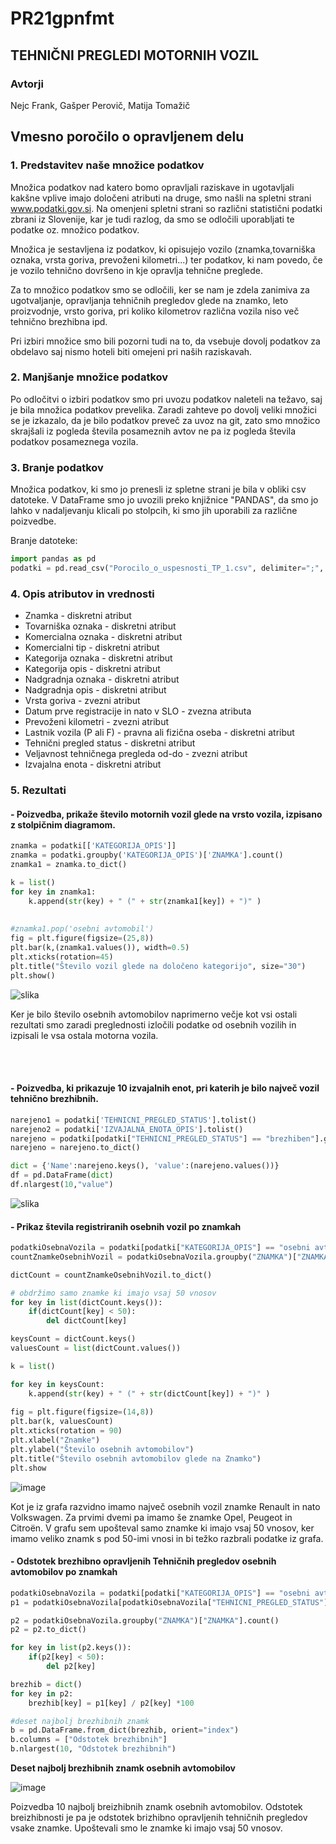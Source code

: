 # PR21gpnfmt #

## TEHNIČNI PREGLEDI MOTORNIH VOZIL

### Avtorji ###
Nejc Frank, Gašper Perovič, Matija Tomažič

## Vmesno poročilo o opravljenem delu 


### 1. Predstavitev naše množice podatkov

Množica podatkov nad katero bomo opravljali raziskave in ugotavljali kakšne vplive imajo določeni atributi na druge, smo našli na spletni strani www.podatki.gov.si. Na omenjeni spletni strani so različni statistični podatki zbrani iz Slovenije, kar je tudi razlog, da smo se odločili uporabljati te podatke oz. množico podatkov.

Množica je sestavljena iz podatkov, ki opisujejo vozilo (znamka,tovarniška oznaka, vrsta goriva, prevoženi kilometri...) ter podatkov, ki nam povedo, če je vozilo tehnično dovršeno in kje opravlja tehnične preglede.

Za to množico podatkov smo se odločili, ker se nam je zdela zanimiva za ugotvaljanje, opravljanja tehničnih pregledov glede na znamko, leto proizvodnje, vrsto goriva, pri koliko kilometrov različna vozila niso več tehnično brezhibna ipd.

Pri izbiri množice smo bili pozorni tudi na to, da vsebuje dovolj podatkov za obdelavo saj nismo hoteli biti omejeni pri naših raziskavah.


### 2. Manjšanje množice podatkov 

Po odločitvi o izbiri podatkov smo pri uvozu podatkov naleteli na težavo, saj je bila množica podatkov prevelika. Zaradi zahteve po dovolj veliki množici se je izkazalo, da je bilo podatkov preveč za uvoz na git, zato smo množico skrajšali iz pogleda števila posameznih avtov ne pa iz pogleda števila podatkov posameznega vozila.


### 3. Branje podatkov

Množica podatkov, ki smo jo prenesli iz spletne strani je bila v obliki csv datoteke. V DataFrame smo jo uvozili preko knjižnice "PANDAS", da smo jo lahko v nadaljevanju klicali po stolpcih, ki smo jih uporabili za različne poizvedbe.

Branje datoteke:

```python
import pandas as pd 
podatki = pd.read_csv("Porocilo_o_uspesnosti_TP_1.csv", delimiter=";", low_memory=False)
```


### 4. Opis atributov in vrednosti

- Znamka - diskretni atribut
- Tovarniška oznaka - diskretni atribut
- Komercialna oznaka - diskretni atribut
- Komercialni tip - diskretni atribut
- Kategorija oznaka - diskretni atribut
- Kategorija opis - diskretni atribut
- Nadgradnja oznaka - diskretni atribut
- Nadgradnja opis - diskretni atribut
- Vrsta goriva - zvezni atribut
- Datum prve registracije in nato v SLO - zvezna atributa
- Prevoženi kilometri - zvezni atribut
- Lastnik vozila (P ali F) - pravna ali fizična oseba - diskretni atribut
- Tehnični pregled status - diskretni atribut
- Veljavnost tehničnega pregleda od-do - zvezni atribut
- Izvajalna enota - diskretni atribut


### 5. Rezultati

#### - Poizvedba, prikaže število motornih vozil glede na vrsto vozila, izpisano z stolpičnim diagramom. 

```python
znamka = podatki[['KATEGORIJA_OPIS']]
znamka = podatki.groupby('KATEGORIJA_OPIS')['ZNAMKA'].count()
znamka1 = znamka.to_dict()

k = list()
for key in znamka1:
    k.append(str(key) + " (" + str(znamka1[key]) + ")" )
    
    
#znamka1.pop('osebni avtomobil')
fig = plt.figure(figsize=(25,8))
plt.bar(k,(znamka1.values()), width=0.5)
plt.xticks(rotation=45)
plt.title("Število vozil glede na določeno kategorijo", size="30")
plt.show()
```

![slika](https://user-images.githubusercontent.com/100125468/163144125-0090c3c8-fb4c-4a5e-b449-75eaeafe186c.png)

Ker je bilo število osebnih avtomobilov naprimerno večje kot vsi ostali rezultati smo zaradi preglednosti izločili podatke od osebnih vozilih in izpisali le vsa ostala motorna vozila.

<br></br>
#### - Poizvedba, ki prikazuje 10 izvajalnih enot, pri katerih je bilo največ vozil tehnično brezhibnih.

```python
narejeno1 = podatki['TEHNICNI_PREGLED_STATUS'].tolist()
narejeno2 = podatki['IZVAJALNA_ENOTA_OPIS'].tolist()
narejeno = podatki[podatki["TEHNICNI_PREGLED_STATUS"] == "brezhiben"].groupby("IZVAJALNA_ENOTA_OPIS")["IZVAJALNA_ENOTA_OPIS"].count()
narejeno = narejeno.to_dict()

dict = {'Name':narejeno.keys(), 'value':(narejeno.values())}
df = pd.DataFrame(dict)
df.nlargest(10,"value")
```

![slika](https://user-images.githubusercontent.com/100125468/163145287-3d24863f-dd8d-4128-8ced-dff00f19e5b2.png)

#### - Prikaz števila registriranih osebnih vozil po znamkah

```python
podatkiOsebnaVozila = podatki[podatki["KATEGORIJA_OPIS"] == "osebni avtomobil"]
countZnamkeOsebnihVozil = podatkiOsebnaVozila.groupby("ZNAMKA")["ZNAMKA"].count()

dictCount = countZnamkeOsebnihVozil.to_dict()

# obdržimo samo znamke ki imajo vsaj 50 vnosov
for key in list(dictCount.keys()):
    if(dictCount[key] < 50):
        del dictCount[key]

keysCount = dictCount.keys()
valuesCount = list(dictCount.values())

k = list()

for key in keysCount:
    k.append(str(key) + " (" + str(dictCount[key]) + ")" )
    
fig = plt.figure(figsize=(14,8))
plt.bar(k, valuesCount)
plt.xticks(rotation = 90)
plt.xlabel("Znamke")
plt.ylabel("Število osebnih avtomobilov")
plt.title("Število osebnih avtomobilov glede na Znamko")
plt.show
```
![image](https://user-images.githubusercontent.com/64787664/163146822-6ecdb6b3-87fc-4f04-b17e-0b6d7cb3a3af.png)

Kot je iz grafa razvidno imamo največ osebnih vozil znamke Renault in nato Volkswagen. Za prvimi dvemi pa imamo še znamke Opel, Peugeot in Citroën. V grafu sem upošteval samo znamke ki imajo vsaj 50 vnosov, ker imamo veliko znamk s pod 50-imi vnosi in bi težko razbrali podatke iz grafa.


#### - Odstotek brezhibno opravljenih Tehničnih pregledov osebnih avtomobilov po znamkah

```python
podatkiOsebnaVozila = podatki[podatki["KATEGORIJA_OPIS"] == "osebni avtomobil"]
p1 = podatkiOsebnaVozila[podatkiOsebnaVozila["TEHNICNI_PREGLED_STATUS"] == "brezhiben"].groupby("ZNAMKA")["ZNAMKA"].count()

p2 = podatkiOsebnaVozila.groupby("ZNAMKA")["ZNAMKA"].count()
p2 = p2.to_dict()

for key in list(p2.keys()):
    if(p2[key] < 50):
        del p2[key]

brezhib = dict()
for key in p2:
    brezhib[key] = p1[key] / p2[key] *100  

#deset najbolj brezhibnih znamk
b = pd.DataFrame.from_dict(brezhib, orient="index")
b.columns = ["Odstotek brezhibnih"]
b.nlargest(10, "Odstotek brezhibnih")
```
**Deset najbolj brezhibnih znamk osebnih avtomobilov**

![image](https://user-images.githubusercontent.com/64787664/163146975-d33b70fc-6fef-449c-83a1-7f08b21e80d3.png)

Poizvedba 10 najbolj breizhibnih znamk osebnih avtomobilov. Odstotek breizhibnosti je pa je odstotek brizhibno opravljenih tehničnih pregledov vsake znamke. Upoštevali smo le znamke ki imajo vsaj 50 vnosov.





